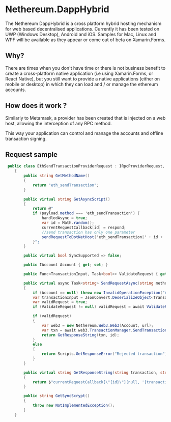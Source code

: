 # Nethereum.DappHybrid

The Nethereum DappHybrid is a cross platform hybrid hosting mechanism for web based decentralised applications. Currently it has been tested on UWP (Windows Desktop), Android and iOS. Samples for Mac, Linux and WPF will be available as they appear or come out of beta on Xamarin.Forms.

## Why?

There are times when you don't have time or there is not business benefit to create a cross-platform native application (i.e using Xamarin.Forms, or React Native), but you still want to provide a native applications (either on mobile or desktop) in which they can load and / or manage the ethereum accounts.

## How does it work ?

Similarly to  Metamask, a provider has been created that is injected on a web host, allowing the interception of any RPC method. 

This way your application can control and manage the accounts and offline transaction signing.

## Request sample

```csharp
 public class EthSendTransactionProviderRequest : IRpcProviderRequest, IRpcRequestRequiredAccount
    {
        public string GetMethodName()
        {
            return "eth_sendTransaction";
        }

        public virtual string GetAsyncScript()
        {
            return @"
            if (payload.method === 'eth_sendTransaction') {
                handledAsync = true;
                var id = Math.random();
                currentRequestCallback[id] = respond;
                //send transaction has only one parameter
                sendRequestToDotNetHost('eth_sendTransaction|' + id + '|' + JSON.stringify(arguments['0'].params[0]));
            }";
        }

        public virtual bool SyncSupported => false;

        public IAccount Account { get; set; }

        public Func<TransactionInput, Task<bool>> ValidateRequest { get; set; }

        public virtual async Task<string> SendRequestAsync(string methodParameters, string id, string url)
        {
            if (Account == null) throw new InvalidOperationException("Account has not been set to send the request");
            var transactionInput = JsonConvert.DeserializeObject<TransactionInput>(methodParameters);
            var validRequest = true;
            if (ValidateRequest != null) validRequest = await ValidateRequest(transactionInput);

            if (validRequest)
            {
                var web3 = new Nethereum.Web3.Web3(Account, url);
                var txn = await web3.TransactionManager.SendTransactionAsync(transactionInput);
                return GetResponseString(txn, id);
            }
            else
            {
                return Scripts.GetResponseError("Rejected transaction");
            }
        }

        public virtual string GetResponseString(string transaction, string id)
        {
            return $"currentRequestCallback[\"{id}\"](null, '{transaction}')";
        }

        public string GetSyncScrypt()
        {
            throw new NotImplementedException();
        }
    }


```




